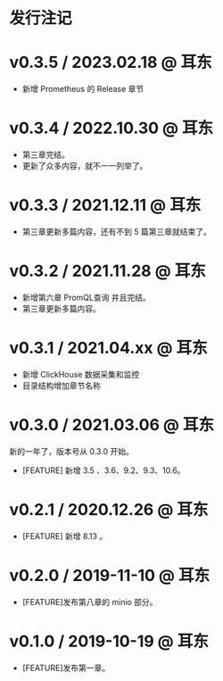 # 发行注记

# v0.3.5 / 2023.02.18 @ 耳东

* 新增 Prometheus 的 Release 章节

# v0.3.4 / 2022.10.30 @ 耳东

* 第三章完结。
* 更新了众多内容，就不一一列举了。

# v0.3.3 / 2021.12.11 @ 耳东

* 第三章更新多篇内容，还有不到 5 篇第三章就结束了。
# v0.3.2 / 2021.11.28 @ 耳东

* 新增第六章  PromQL查询 并且完结。
* 第三章更新多篇内容。
# v0.3.1 / 2021.04.xx @ 耳东

* 新增 ClickHouse 数据采集和监控
* 目录结构增加章节名称

# v0.3.0 / 2021.03.06 @ 耳东

新的一年了，版本号从 0.3.0 开始。

* [FEATURE] 新增 3.5 、3.6、9.2、9.3、10.6。

# v0.2.1 / 2020.12.26 @ 耳东

* [FEATURE] 新增 8.13 。

# v0.2.0 / 2019-11-10 @ 耳东

* [FEATURE]发布第八章的 minio 部分。

# v0.1.0 / 2019-10-19 @ 耳东

* [FEATURE]发布第一章。
